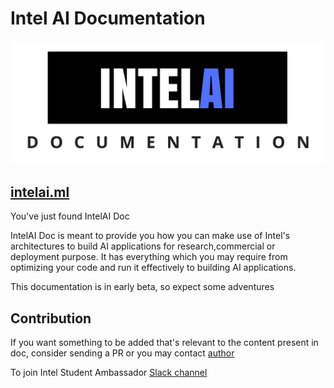 # Intel AI Documentation

![logo](logo.png)

## [intelai.ml](intelai.ml) 
You've just found IntelAI Doc

IntelAI Doc is meant to provide you how you can make use of Intel's architectures to build AI applications for research,commercial or deployment purpose. It has everything which you may require from optimizing your code and run it effectively to building AI applications. 

This documentation is in early beta, so expect some adventures


## Contribution
If you want something to be added that's relevant to the content present in doc, consider sending a PR or you may contact [author](https://twitter.com/prajjwal_1)

To join Intel Student Ambassador [Slack channel](https://intelstudentamb.slack.com/)
